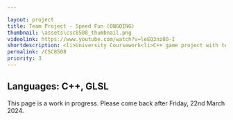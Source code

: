 ```yaml
---

layout: project
title: Team Project - Speed Fun (ONGOING)
thumbnail: \assets\csc8508_thumbnail.png
videolink: https://www.youtube.com/watch?v=leEQ3nz8O-I
shortdescription: <li>University Coursework<li>C++ game project with team<li>8 week development
permalink: /CSC8508
priority: 3
---
```

<h2>Languages: C++, GLSL</h2>
This page is a work in progress. Please come back after Friday, 22nd March 2024.